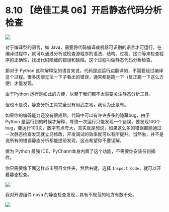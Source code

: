 # 8.10 【绝佳工具 06】开启静态代码分析检查

![](http://image.iswbm.com/20200804124133.png)

对于编译型的语言，如 Java，需要将代码编译成机器可识别的语言才可运行，在编译过程中，就可以通过分析或检查源程序的语法、结构、过程、接口等来检查程序的正确性，找出代码隐藏的错误和缺陷。这个过程叫做静态代码分析检查。

那对于 Python 这种解释型的语言来说，代码是边运行边翻译的，不需要经过编译这个过程。很多肉眼无法一下子看出的错误，通常都是跑一下（反正跑一下这么方便）才能发现。

由于Python 运行是如此的方便，以至于我们都不太需要关注静态分析工具。 

但也不是说，静态分析工具完全没有用武之地，我认为还是有。

如果你的编码能力还没有很成熟，代码中可以有许许多多的隐藏bug，由于 Python 是运行到的时候才解释，导致一次运行只能发现一个错误，要发现100个bug，要运行100次，数字有点夸大，其实就是想说，如果这么多的错误都能通过一次静态检查发现就立马修改，开发调试的效率就可以有所提升。当然啦，并不是说所有的错误静态分析都能提前发现，这点希望你不要误解。

做为 Python 最强 IDE，PyCharm本身内置了这个功能，不需要你安装任何插件。

你只需要像下面这样点击项目文件夹，然后右键，选择 `Inspect Code`，就可以开启静态检查。

![](http://image.iswbm.com/20190616211359.png)

我对开源组件 nova 的静态检查发现，其有不规范的地方有数千处。

![](http://image.iswbm.com/20190616214310.png)



